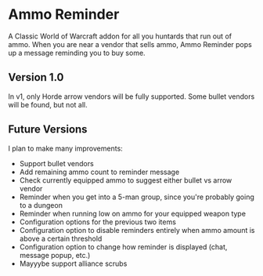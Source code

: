 # Ammo Reminder
A Classic World of Warcraft addon for all you huntards that
run out of ammo. When you are near a vendor that sells ammo, Ammo Reminder
pops up a message reminding you to buy some.

## Version 1.0
In v1, only Horde arrow vendors will be fully supported. Some bullet vendors will be found, but not all.

## Future Versions
I plan to make many improvements:
* Support bullet vendors
* Add remaining ammo count to reminder message
* Check currently equipped ammo to suggest either bullet vs arrow vendor
* Reminder when you get into a 5-man group, since you're probably going to a dungeon
* Reminder when running low on ammo for your equipped weapon type
* Configuration options for the previous two items
* Configuration option to disable reminders entirely when ammo amount is above a certain threshold
* Configuration option to change how reminder is displayed (chat, message popup, etc.)
* Mayyybe support alliance scrubs
